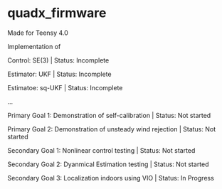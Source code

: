 # quadx_firmware
 
Made for Teensy 4.0

Implementation of

Control: SE(3) | Status: Incomplete

Estimator: UKF | Status: Incomplete

Estimatoe: sq-UKF | Status: Incomplete

...

Primary Goal 1: Demonstration of self-calibration | Status: Not started

Primary Goal 2: Demonstration of unsteady wind rejection | Status: Not started

Secondary Goal 1: Nonlinear control testing | Status: Not started

Secondary Goal 2: Dyanmical Estimation testing | Status: Not started

Secondary Goal 3: Localization indoors using VIO | Status: In Progress
